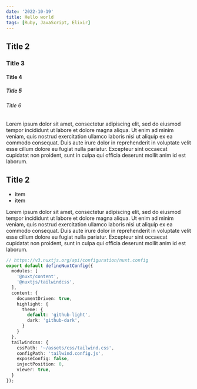 ```yaml
---
date: '2022-10-19'
title: Hello world
tags: [Ruby, JavaScript, Elixir]
---
```


## Title 2

### Title 3

#### Title 4

##### Title 5

###### Title 6

Lorem ipsum dolor sit amet, consectetur adipiscing elit, sed do eiusmod tempor incididunt ut labore et dolore magna aliqua. Ut enim ad minim veniam, quis nostrud exercitation ullamco laboris nisi ut aliquip ex ea commodo consequat. Duis aute irure dolor in reprehenderit in voluptate velit esse cillum dolore eu fugiat nulla pariatur. Excepteur sint occaecat cupidatat non proident, sunt in culpa qui officia deserunt mollit anim id est laborum.

## Title 2

- item
- item

Lorem ipsum dolor sit amet, consectetur adipiscing elit, sed do eiusmod tempor incididunt ut labore et dolore magna aliqua. Ut enim ad minim veniam, quis nostrud exercitation ullamco laboris nisi ut aliquip ex ea commodo consequat. Duis aute irure dolor in reprehenderit in voluptate velit esse cillum dolore eu fugiat nulla pariatur. Excepteur sint occaecat cupidatat non proident, sunt in culpa qui officia deserunt mollit anim id est laborum.

```ts
// https://v3.nuxtjs.org/api/configuration/nuxt.config
export default defineNuxtConfig({
  modules: [
    '@nuxt/content',
    '@nuxtjs/tailwindcss',
  ],
  content: {
    documentDriven: true,
    highlight: {
      theme: {
        default: 'github-light',
        dark: 'github-dark',
      }
    }
  },
  tailwindcss: {
    cssPath: '~/assets/css/tailwind.css',
    configPath: 'tailwind.config.js',
    exposeConfig: false,
    injectPosition: 0,
    viewer: true,
  }
});
```
